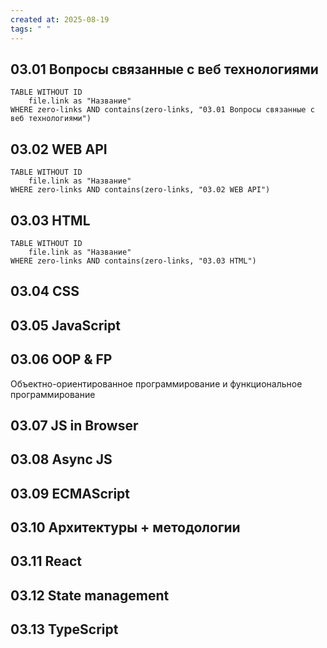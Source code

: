 ```yaml
---
created at: 2025-08-19
tags: " "
---
```

## 03.01 Вопросы связанные с веб технологиями

```dataview
TABLE WITHOUT ID
	file.link as "Название"
WHERE zero-links AND contains(zero-links, "03.01 Вопросы связанные с веб технологиями")
```

## 03.02 WEB API

```dataview
TABLE WITHOUT ID
	file.link as "Название"
WHERE zero-links AND contains(zero-links, "03.02 WEB API")
```


## 03.03 HTML
```dataview
TABLE WITHOUT ID
	file.link as "Название"
WHERE zero-links AND contains(zero-links, "03.03 HTML")
```
## 03.04 CSS

## 03.05 JavaScript

## 03.06 OOP & FP
Объектно-ориентированное программирование и функциональное программирование

## 03.07 JS in Browser

## 03.08 Async JS

## 03.09 ECMAScript

## 03.10 Архитектуры + методологии

## 03.11 React

## 03.12 State management

## 03.13 TypeScript


